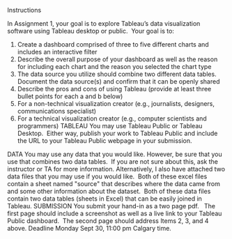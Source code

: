 Instructions

In Assignment 1, your goal is to explore Tableau’s data visualization software using Tableau desktop or public. 
Your goal is to:
1. Create a dashboard comprised of three to five different charts and includes an interactive filter 
2. Describe the overall purpose of your dashboard as well as the reason for including each chart and the reason you selected the chart type
3. The data source you utilize should combine two different data tables.  Document the data source(s) and confirm that it can be openly shared
4. Describe the pros and cons of using Tableau (provide at least three bullet points for each a and b below) 
1. For a non-technical visualization creator (e.g., journalists, designers, communications specialist)
2. For a technical visualization creator (e.g., computer scientists and programmers)
TABLEAU
You may use Tableau Public or Tableau Desktop.  Either way, publish your work to Tableau Public and include the URL to your Tableau Public webpage in your submission.

DATA
You may use any data that you would like. However, be sure that you use that combines two data tables.  If you are not sure about this, ask the instructor or TA for more information.
Alternatively, I also have attached two data files that you may use if you would like.  Both of these excel files contain a sheet named "source" that describes where the data came from and some other information about the dataset.  Both of these data files contain two data tables (sheets in Excel) that can be easily joined in Tableau.
SUBMISSION
You submit your hand-in as a two page pdf.  
The first page should include a screenshot as well as a live link to your Tableau Public dashboard.  The second page should address Items 2, 3, and 4 above.
Deadline
Monday Sept 30, 11:00 pm Calgary time.
